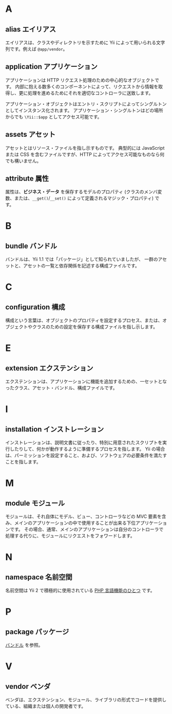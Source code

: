 # A

## alias エイリアス

エイリアスは、クラスやディレクトリを示すために Yii によって用いられる文字列です。例えば `@app/vendor`。

## application アプリケーション

アプリケーションは HTTP リクエスト処理のための中心的なオブジェクトです。
内部に抱える数多くのコンポーネントによって、リクエストから情報を取得し、更に処理を進めるためにそれを適切なコントローラに送致します。

アプリケーション・オブジェクトはエントリ・スクリプトによってシングルトンとしてインスタンス化されます。
アプリケーション・シングルトンはどの場所からでも `\Yii::$app` としてアクセス可能です。

## assets アセット

アセットとはリソース・ファイルを指し示すものです。
典型的には JavaScript または CSS を含むファイルですが、HTTP によってアクセス可能なものなら何でも構いません。

## attribute 属性

属性は、**ビジネス・データ** を保存するモデルのプロパティ (クラスのメンバ変数、または、`__get()`/`__set()` によって定義されるマジック・プロパティ) です。

# B

## bundle バンドル

バンドルは、Yii 1.1 では「パッケージ」として知られていましたが、
一群のアセットと、アセットの一覧と依存関係を記述する構成ファイルです。

# C

## configuration 構成

構成という言葉は、オブジェクトのプロパティを設定するプロセス、または、オブジェクトやクラスのための設定を保存する構成ファイルを指し示します。

# E

## extension エクステンション

エクステンションは、アプリケーションに機能を追加するための、一セットとなったクラス、アセット・バンドル、構成ファイルです。

# I

## installation インストレーション

インストレーションは、説明文書に従ったり、特別に用意されたスクリプトを実行したりして、何かが動作するように準備するプロセスを指します。
Yii の場合は、パーミッションを設定すること、および、ソフトウェアの必要条件を満たすことを指します。

# M

## module モジュール

モジュールは、それ自体にモデル、ビュー、コントローラなどの MVC 要素を含み、メインのアプリケーションの中で使用することが出来る下位アプリケーションです。
その場合、通常、メインのアプリケーションは自分のコントローラで処理する代りに、モジュールにリクエストをフォワードします。

# N

## namespace 名前空間

名前空間は Yii 2 で積極的に使用されている [PHP 言語機能のひとつ](https://php.net/manual/ja/language.namespaces.php) です。

# P

## package パッケージ

[バンドル](#bundle) を参照。

# V

## vendor ベンダ

ベンダは、エクステンション、モジュール、ライブラリの形式でコードを提供している、組織または個人の開発者です。
